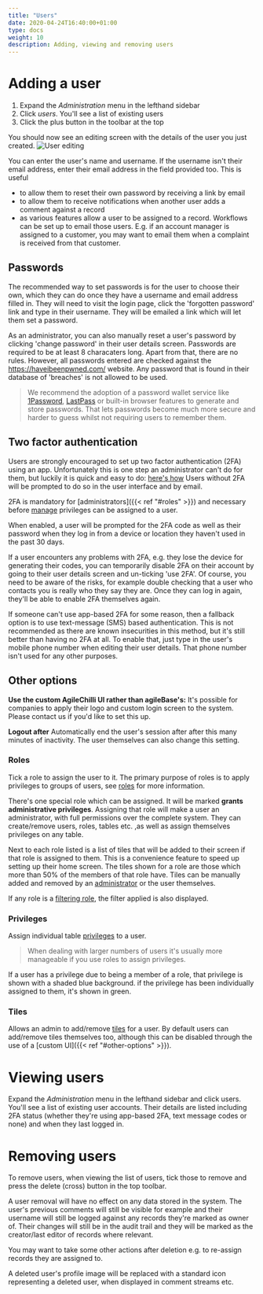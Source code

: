 ```yaml
---
title: "Users"
date: 2020-04-24T16:40:00+01:00
type: docs
weight: 10
description: Adding, viewing and removing users
---
```

# Adding a user
1. Expand the _Administration_ menu in the lefthand sidebar
2. Click _users_. You'll see a list of existing users
3. Click the plus button in the toolbar at the top

You should now see an editing screen with the details of the user you just created.
![User editing](/user-details.png)

You can enter the user's name and username. If the username isn't their email address, enter their email address in the field provided too. This is useful
* to allow them to reset their own password by receiving a link by email
* to allow them to receive notifications when another user adds a comment against a record
* as various features allow a user to be assigned to a record. Workflows can be set up to email those users. E.g. if an account manager is assigned to a customer, you may want to email them when a complaint is received from that customer.

## Passwords
The recommended way to set passwords is for the user to choose their own, which they can do once they have a username and email address filled in. They will need to visit the login page, click the 'forgotten password' link and type in their username. They will be emailed a link which will let them set a password.

As an administrator, you can also manually reset a user's password by clicking 'change password' in their user details screen.
Passwords are required to be at least 8 characaters long. Apart from that, there are no rules. However, all passwords entered are checked against the https://haveibeenpwned.com/ website. Any password that is found in their database of 'breaches' is not allowed to be used.
> We recommend the adoption of a password wallet service like [1Password](https://1password.com/), [LastPass](https://lastpass.com) or built-in browser features to generate and store passwords. That lets passwords become much more secure and harder to guess whilst not requiring users to remember them.
>

## Two factor authentication
Users are strongly encouraged to set up two factor authentication (2FA) using an app. Unfortunately this is one step an administrator can't do for them, but luckily it is quick and easy to do: [here's how](https://todo.com)
Users without 2FA will be prompted to do so in the user interface and by email.

2FA is mandatory for [administrators]({{< ref "#roles" >}}) and necessary before [manage](https://todo.com) privileges can be assigned to a user.

When enabled, a user will be prompted for the 2FA code as well as their password when they log in from a device or location they haven't used in the past 30 days.

If a user encounters any problems with 2FA, e.g. they lose the device for generating their codes, you can temporarily disable 2FA on their account by going to their user details screen and un-ticking 'use 2FA'. Of course, you need to be aware of the risks, for example double checking that a user who contacts you is really who they say they are. Once they can log in again, they'll be able to enable 2FA themselves again.

If someone can't use app-based 2FA for some reason, then a fallback option is to use text-message (SMS) based authentication. This is not recommended as there are known insecurities in this method, but it's still better than having no 2FA at all. To enable that, just type in the user's mobile phone number when editing their user details. That phone number isn't used for any other purposes.

## Other options
**Use the custom AgileChilli UI rather than agileBase's:**
It's possible for companies to apply their logo and custom login screen to the system. Please contact us if you'd like to set this up.

**Logout after**
Automatically end the user's session after after this many minutes of inactivity. The user themselves can also change this setting.

### Roles
Tick a role to assign the user to it. The primary purpose of roles is to apply privileges to groups of users, see [roles](https://todo.com) for more information.

There's one special role which can be assigned. It will be marked **grants administrative privileges**. Assigning that role will make a user an administrator, with full permissions over the complete system. They can create/remove users, roles, tables etc. ,as well as assign themselves privileges on any table.

Next to each role listed is a list of tiles that will be added to their screen if that role is assigned to them. This is a convenience feature to speed up setting up their home screen. The tiles shown for a role are those which more than 50% of the members of that role have. Tiles can be manually added and removed by an [administrator](https://todo.com) or the user themselves.

If any role is a [filtering role](https://todo.com), the filter applied is also displayed.

### Privileges
Assign individual table [privileges](https://todo.com) to a user.
> When dealing with larger numbers of users it's usually more manageable if you use roles to assign privileges.

If a user has a privilege due to being a member of a role, that privilege is shown with a shaded blue background. if the privilege has been individually assigned to them, it's shown in green.

### Tiles
Allows an admin to add/remove [tiles](https://todo.com) for a user. By default users can add/remove tiles themselves too, although this can be disabled through the use of a [custom UI]({{< ref "#other-options" >}}).

# Viewing users
Expand the _Administration_ menu in the lefthand sidebar and click users. You'll see a list of existing user accounts. Their details are listed including 2FA status (whether they're using app-based 2FA, text message codes or none) and when they last logged in.

# Removing users
To remove users, when viewing the list of users, tick those to remove and press the delete (cross) button in the top toolbar.

A user removal will have no effect on any data stored in the system. The user's previous comments will still be visible for example and their username will still be logged against any records they're marked as owner of. Their changes will still be in the audit trail and they will be marked as the creator/last editor of records where relevant.

You may want to take some other actions after deletion e.g. to re-assign records they are assigned to.

A deleted user's profile image will be replaced with a standard icon representing a deleted user, when displayed in comment streams etc.



